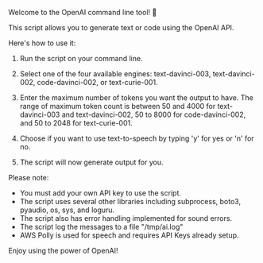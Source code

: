 Welcome to the OpenAI command line tool! 🚀

This script allows you to generate text or code using the OpenAI API. 

Here's how to use it:

1. Run the script on your command line.

2. Select one of the four available engines: text-davinci-003, text-davinci-002, code-davinci-002, or text-curie-001.

3. Enter the maximum number of tokens you want the output to have. The range of maximum token count is between 50 and 4000 for text-davinci-003 and text-davinci-002, 50 to 8000 for code-davinci-002, and 50 to 2048 for text-curie-001.

4. Choose if you want to use text-to-speech by typing 'y' for yes or 'n' for no.

5. The script will now generate output for you.

Please note: 
- You must add your own API key to use the script.
- The script uses several other libraries including subprocess, boto3, pyaudio, os, sys, and loguru.
- The script also has error handling implemented for sound errors.
- The script log the messages to a file "/tmp/ai.log"
- AWS Polly is used for speech and requires API Keys already setup.

Enjoy using the power of OpenAI!
